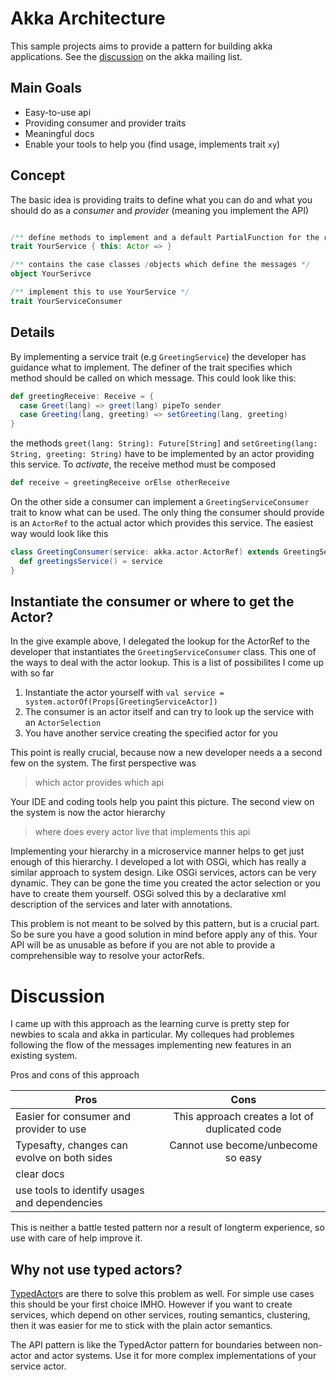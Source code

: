 # Akka Architecture

This sample projects aims to provide a pattern for building akka applications.
See the [discussion](https://groups.google.com/forum/#!topic/akka-user/Ve4KMBApuQQ)
on the akka mailing list.


## Main Goals

* Easy-to-use api 
* Providing consumer and provider traits
* Meaningful docs
* Enable your tools to help you (find usage, implements trait `xy`)

## Concept

The basic idea is providing traits to define what you can do
and what you should do as a _consumer_ and _provider_ (meaning
you implement the API)

```scala

/** define methods to implement and a default PartialFunction for the receive method */
trait YourService { this: Actor => }

/** contains the case classes /objects which define the messages */
object YourSerivce

/** implement this to use YourService */
trait YourServiceConsumer

```

## Details

By implementing a service trait (e.g `GreetingService`) the developer has guidance what to implement. The
definer of the trait specifies which method should be called on which message.
This could look like this:

```scala
def greetingReceive: Receive = {
  case Greet(lang) => greet(lang) pipeTo sender
  case Greeting(lang, greeting) => setGreeting(lang, greeting)
}
```

the methods `greet(lang: String): Future[String]` and `setGreeting(lang: String, greeting: String)`
have to be implemented by an actor providing this service. To _activate_, the receive method
must be composed

```scala
def receive = greetingReceive orElse otherReceive
```

On the other side a consumer can implement a `GreetingServiceConsumer` trait to know what
can be used. The only thing the consumer should provide is an `ActorRef` to the actual actor
which provides this service. The easiest way would look like this

```scala
class GreetingConsumer(service: akka.actor.ActorRef) extends GreetingServiceConsumer {
  def greetingsService() = service
}
```

## Instantiate the consumer or where to get the Actor?

In the give example above, I delegated the lookup for the ActorRef to the developer
that instantiates the `GreetingServiceConsumer` class. This one of the ways to
deal with the actor lookup. This is a list of possibilites I come up with so far

1. Instantiate the actor yourself with `val service = system.actorOf(Props[GreetingServiceActor])`
2. The consumer is an actor itself and can try to look up the service with an `ActorSelection`
3. You have another service creating the specified actor for you

This point is really crucial, because now a new developer needs a a second few on the
system. The first perspective was 

> which actor provides which api  

Your IDE and coding tools help you paint this picture. The second view on the system is now the
actor hierarchy

> where does every actor live that implements this api

Implementing your hierarchy in a microservice manner helps to get just enough of
this hierarchy. I developed a lot with OSGi, which has really a similar approach
to system design. Like OSGi services, actors can be very dynamic. They can be gone
the time you created the actor selection or you have to create them yourself.
OSGi solved this by a declarative xml description of the services and later with
annotations. 

This problem is not meant to be solved by this pattern, but is a crucial part.
So be sure you have a good solution in mind before apply any of this. Your API
will be as unusable as before if you are not able to provide a comprehensible way
to resolve your actorRefs.

# Discussion

I came up with this approach as the learning curve is pretty step for newbies to scala and
akka in particular. My colleques had problemes following the flow of the messages implementing
new features in an existing system.

Pros and cons of this approach

| Pros                                          | Cons                                            |
| --------------------------------------------- |:-----------------------------------------------:|
| Easier for consumer and provider to use       | This approach creates a lot of duplicated code  |
| Typesafty, changes can evolve on both sides   | Cannot use become/unbecome so easy              |
| clear docs                                    |                                                 |
| use tools to identify usages and dependencies |                                                 |


This is neither a battle tested pattern nor a result of longterm experience, so use with care
of help improve it.

## Why not use typed actors?

[TypedActor](http://doc.akka.io/docs/akka/snapshot/scala/typed-actors.html)s are there to solve
this problem as well. For simple use cases this should be your first choice IMHO. However if you
want to create services, which depend on other services, routing semantics, clustering, then it
was easier for me to stick with the plain actor semantics. 

The API pattern is like the TypedActor pattern for boundaries between non-actor and actor systems.
Use it for more complex implementations of your service actor.
